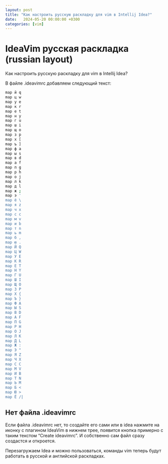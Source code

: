 ```yaml
---
layout: post
title: "Как настроить русскую раскладку для vim в Intellij Idea?" 
date:   2024-05-20 00:00:00 +0300
categories: [vim]
---
```


# IdeaVim русская раскладка (russian layout)

Как настроить русскую раскладку для vim в Intellij Idea?

В файле .ideavimrc добавляем следующий текст:

```bash
map й q
map ц w
map у e
map к r
map е t
map н y
map г u
map ш i
map щ o
map з p
map х [
map ъ ]
map ф a
map ы s
map в d
map а f
map п g
map р h
map о j
map л k
map д l
map ж ;
map э '
map ё \
map я z
map ч x
map с c
map м v
map и b
map т n
map ь m
map б ,
map ю .
map Й Q
map Ц W
map У E
map К R
map Е T
map Н Y
map Г U
map Ш I
map Щ O
map З P
map Х {
map Ъ }
map Ф A
map Ы S
map В D
map А F
map П G
map Р H
map О J
map Л K
map Д L
map Ж :
map Э "
map Я Z
map Ч X
map С C
map М V
map И B
map Т N
map Ь M
map Б <
map Ю >
map Ё /|
```

## Нет файла .ideavimrc

Если файла .ideavimrc нет, то создайте его сами или в idea нажмите на иконку с плагином IdeaVim в нижнем трее, появится кнопка примерно с таким текстом “Create ideavimrc”. И собственно сам файл сразу создастся и откроется.

Перезагружаем Idea и можно пользоваться, команды vim теперь будут работать в русской и английской раскладках.